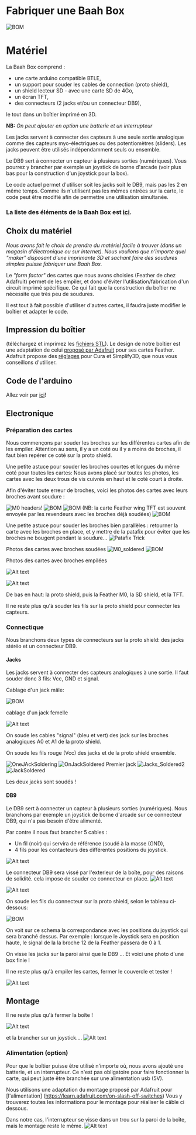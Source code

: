 
# Fabriquer une Baah Box

![BOM](../img/BOM_BaahBoxV2.jpg)



# Matériel
La Baah Box comprend : 
* une carte arduino compatible BTLE,
* un support pour souder les cables de connection (proto shield),
* un shield lecteur SD - avec une carte SD de 4Go, 
* un écran TFT, 
* des connecteurs (2 jacks et/ou un connecteur DB9), 

le tout dans un boîtier imprimé en 3D.

**NB:** 
_On peut ajouter en option une batterie et un interrupteur_

Les jacks servent à connecter des capteurs à une seule sortie analogique comme des capteurs myo-électriques ou des potentiomètres (sliders). Les jacks peuvent être utilisés indépendamment seuls ou ensemble.

Le DB9 sert à connecter un capteur à plusieurs sorties (numériques). Vous pourrez y brancher par exemple un joystick de borne d'arcade (voir plus bas pour la construction d'un joystick pour la box).

Le code actuel permet d'utiliser soit les jacks soit le DB9, mais pas les 2 en même temps. Comme ils n'utilisent pas les mêmes entrées sur la carte, le code peut être modifié afin de permettre une utilisation simultanée.

### La liste des éléments de la Baah Box est [ici](BaahBoxBoM_fr.md).



## Choix du matériel


*Nous avons fait le choix de prendre du matériel facile à trouver (dans un magasin d'électronique ou sur internet). Nous voulions que n'importe quel "maker" disposant d'une imprimante 3D et sachant faire des soudures simples puisse fabriquer une Baah Box.*

Le *"form factor"* des cartes que nous avons choisies (Feather de chez Adafruit) permet de les empiler, et donc d'éviter l'utilisation/fabrication d'un circuit imprimé spécifique. Ce qui fait que la construction du boîtier ne nécessite que très peu de soudures.

Il est tout à fait possible d'utiliser d'autres cartes, il faudra juste modifier le boîtier et adapter le code.  



## Impression du boîtier
(téléchargez et imprimez les [fichiers STL](../Hardware/BaahBox/)).
Le design de notre boîtier est une adaptation de celui [proposé par Adafruit](https://learn.adafruit.com/3d-printed-case-for-adafruit-feather)  pour ses cartes Feather.
Adafruit propose des [réglages](https://learn.adafruit.com/3d-printed-case-for-adafruit-feather/3d-printing) pour Cura et Simplify3D, que nous vous conseillons d'utiliser.


## Code de l'arduino

Allez voir par [ici](../../project/README.md)!

## Electronique

### Préparation des cartes 
Nous commençons par souder les broches sur les différentes cartes afin de les empiler.
Attention au sens, il y a un coté ou il y a moins de broches, il faut bien repérer 
ce coté sur la proto shield. 

Une petite astuce pour souder les broches courtes et longues du même coté pour toutes les cartes: Nous avons placé sur toutes les photos, les cartes avec les deux trous de vis cuivrés en haut et le coté court à droite.

Afin d'éviter toute erreur de broches, voici les photos des cartes avec leurs broches avant soudure :

![M0 headers](../img/M0_headers.jpg)!
![BOM](../img/double_proto_shield_M0_headers.jpg)
![BOM](../img/ADA_TFT_headers.jpg) 
(NB: la carte Feather wing TFT est souvent envoyée par les revendeurs avec les broches déjà soudées)
![BOM](../img/Adalogger_headers.jpg)


Une petite astuce pour souder les broches bien parallèles : retourner la carte avec les broches en place, et y mettre de la patafix pour éviter que les broches ne bougent pendant la soudure...
![Patafix Trick](../img/patafix_trick.jpg)



Photos des cartes avec broches soudées 
![M0_soldered](../img/M0_soldered.jpg)
![BOM](../img/double_proto_shield_aside_M0.jpg)

Photos des cartes avec broches empilées

![Alt text](M0_stacked.jpeg)

![Alt text](Full_stack.jpeg) 
 
De bas en haut: 
la proto shield, puis la Feather M0, la SD shield, et la TFT. 
   
Il ne reste plus qu'à souder les fils sur la proto shield pour connecter les capteurs.

### Connectique


Nous branchons deux types de connecteurs sur la proto shield:
des jacks stéréo et un connecteur DB9.

#### Jacks
Les jacks servent à connecter des capteurs analogiques à une sortie.
Il faut souder donc 3 fils: Vcc, GND et signal.

Cablage d'un jack mâle: 

![BOM](../img/JACK_Herve_400x300.jpg)

cablage d'un jack femelle

 ![Alt text](Jack2023.jpg) 

 On soude les cables "signal"  (bleu et vert) des jack sur les broches analogiques A0 et A1 de la proto shield.

On soude les fils rouge (Vcc) des jacks et de la proto shield ensemble.

  ![OneJAckSoldering](OneJAckSoldering.jpeg)
    ![OnJackSoldered](OnJackSoldered.jpeg)
     Premier jack
   ![Jacks_Soldered2](Jacks_Soldered2.jpeg)
    ![JackSoldered](JackSoldered.jpeg)

Les deux jacks sont soudés !

#### DB9
Le DB9 sert à connecter un capteur à plusieurs sorties (numériques). Nous branchons par exemple  un joystick  de borne d'arcade sur ce connecteur DB9, qui n'a pas besoin d'être alimenté.

Par contre il nous faut brancher 5 cables :
* Un fil (noir) qui servira de référence (soudé à la masse (GND),
* 4 fils pour les contacteurs des différentes positions du joystick.

![Alt text](DB9_colors.jpeg) 

Le connecteur DB9 sera vissé par l'exterieur de la boîte, pour des raisons de solidité.
cela impose de souder ce connecteur en place.
  ![Alt text](DB9_thru_box.jpeg) 

 ![Alt text](DB9_outside_Box.jpeg) 

On soude les fils du connecteur sur la proto shield, selon le tableau ci-dessous:

![BOM](../img/Tableau_DB9_Feather_Joystick_herve_400x300.jpg)

On voit sur ce schema la correspondance avec les positions du joystick qui sera branché dessus.
Par exemple : lorsque le Joystick sera en position haute, le signal de la la broche 12 de la Feather passera de 0 à 1.

On visse les jacks sur la paroi ainsi que  le DB9 ...
Et voici une photo d'une box finie ! 

Il ne reste plus qu'à empiler les cartes, fermer le couvercle  et tester ! 

![Alt text](proto_soldered_inBox.jpg)
## Montage
Il ne reste plus qu'à fermer la boîte !


![Alt text](Full_BOX_Lid.jpeg) 

et la brancher sur un joystick....
![Alt text](YohannJoystick.jpeg)



### Alimentation (option)
Pour que le boîtier puisse être utilisé n'importe où, nous avons ajouté une batterie, et un interrupteur.
Ce n'est pas obligatoire pour faire fonctionner la carte, qui peut juste être branchée sur une alimentation usb (5V).

Nous utilisons une adaptation du montage proposé par Adafruit pour [l'alimentation] (https://learn.adafruit.com/on-slash-off-switches)
Vous y trouverez toutes les informations pour le montage pour réaliser le câble ci dessous.

Dans notre cas, l'interrupteur se visse dans un trou sur la paroi de la boîte, mais le montage reste le même. 
![Alt text](All_in_box_nolid.jpeg)
